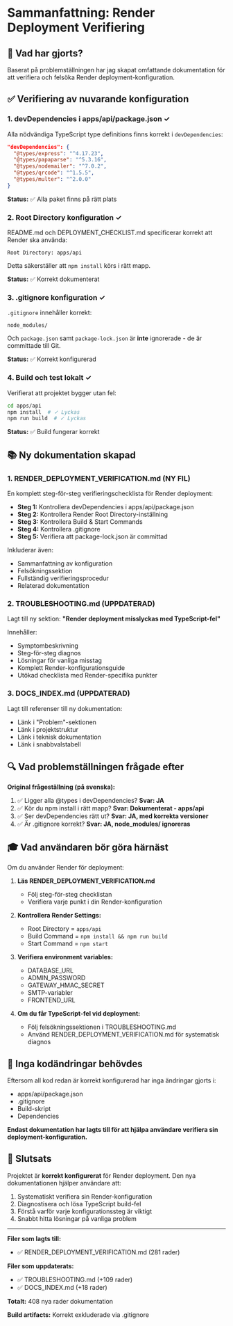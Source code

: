 # Sammanfattning: Render Deployment Verifiering

## 🎯 Vad har gjorts?

Baserat på problemställningen har jag skapat omfattande dokumentation för att verifiera och felsöka Render deployment-konfiguration.

## ✅ Verifiering av nuvarande konfiguration

### 1. devDependencies i apps/api/package.json ✓

Alla nödvändiga TypeScript type definitions finns korrekt i `devDependencies`:

```json
"devDependencies": {
  "@types/express": "^4.17.23",
  "@types/papaparse": "^5.3.16",
  "@types/nodemailer": "^7.0.2",
  "@types/qrcode": "^1.5.5",
  "@types/multer": "^2.0.0"
}
```

**Status:** ✅ Alla paket finns på rätt plats

### 2. Root Directory konfiguration ✓

README.md och DEPLOYMENT_CHECKLIST.md specificerar korrekt att Render ska använda:
```
Root Directory: apps/api
```

Detta säkerställer att `npm install` körs i rätt mapp.

**Status:** ✅ Korrekt dokumenterat

### 3. .gitignore konfiguration ✓

`.gitignore` innehåller korrekt:
```
node_modules/
```

Och `package.json` samt `package-lock.json` är **inte** ignorerade - de är committade till Git.

**Status:** ✅ Korrekt konfigurerad

### 4. Build och test lokalt ✓

Verifierat att projektet bygger utan fel:
```bash
cd apps/api
npm install  # ✓ Lyckas
npm run build  # ✓ Lyckas
```

**Status:** ✅ Build fungerar korrekt

## 📚 Ny dokumentation skapad

### 1. RENDER_DEPLOYMENT_VERIFICATION.md (NY FIL)

En komplett steg-för-steg verifieringschecklista för Render deployment:

- **Steg 1:** Kontrollera devDependencies i apps/api/package.json
- **Steg 2:** Kontrollera Render Root Directory-inställning
- **Steg 3:** Kontrollera Build & Start Commands
- **Steg 4:** Kontrollera .gitignore
- **Steg 5:** Verifiera att package-lock.json är committad

Inkluderar även:
- Sammanfattning av konfiguration
- Felsökningssektion
- Fullständig verifieringsprocedur
- Relaterad dokumentation

### 2. TROUBLESHOOTING.md (UPPDATERAD)

Lagt till ny sektion: **"Render deployment misslyckas med TypeScript-fel"**

Innehåller:
- Symptombeskrivning
- Steg-för-steg diagnos
- Lösningar för vanliga misstag
- Komplett Render-konfigurationsguide
- Utökad checklista med Render-specifika punkter

### 3. DOCS_INDEX.md (UPPDATERAD)

Lagt till referenser till ny dokumentation:
- Länk i "Problem"-sektionen
- Länk i projektstruktur
- Länk i teknisk dokumentation
- Länk i snabbvalstabell

## 🔍 Vad problemställningen frågade efter

**Original frågeställning (på svenska):**
1. ✅ Ligger alla @types i devDependencies? **Svar: JA**
2. ✅ Kör du npm install i rätt mapp? **Svar: Dokumenterat - apps/api**
3. ✅ Ser devDependencies rätt ut? **Svar: JA, med korrekta versioner**
4. ✅ Är .gitignore korrekt? **Svar: JA, node_modules/ ignoreras**

## 🎓 Vad användaren bör göra härnäst

Om du använder Render för deployment:

1. **Läs RENDER_DEPLOYMENT_VERIFICATION.md**
   - Följ steg-för-steg checklistan
   - Verifiera varje punkt i din Render-konfiguration

2. **Kontrollera Render Settings:**
   - Root Directory = `apps/api`
   - Build Command = `npm install && npm run build`
   - Start Command = `npm start`

3. **Verifiera environment variables:**
   - DATABASE_URL
   - ADMIN_PASSWORD
   - GATEWAY_HMAC_SECRET
   - SMTP-variabler
   - FRONTEND_URL

4. **Om du får TypeScript-fel vid deployment:**
   - Följ felsökningssektionen i TROUBLESHOOTING.md
   - Använd RENDER_DEPLOYMENT_VERIFICATION.md för systematisk diagnos

## 📝 Inga kodändringar behövdes

Eftersom all kod redan är korrekt konfigurerad har inga ändringar gjorts i:
- apps/api/package.json
- .gitignore
- Build-skript
- Dependencies

**Endast dokumentation har lagts till för att hjälpa användare verifiera sin deployment-konfiguration.**

## 🎉 Slutsats

Projektet är **korrekt konfigurerat** för Render deployment. Den nya dokumentationen hjälper användare att:

1. Systematiskt verifiera sin Render-konfiguration
2. Diagnostisera och lösa TypeScript build-fel
3. Förstå varför varje konfigurationssteg är viktigt
4. Snabbt hitta lösningar på vanliga problem

---

**Filer som lagts till:**
- ✅ RENDER_DEPLOYMENT_VERIFICATION.md (281 rader)

**Filer som uppdaterats:**
- ✅ TROUBLESHOOTING.md (+109 rader)
- ✅ DOCS_INDEX.md (+18 rader)

**Totalt:** 408 nya rader dokumentation

**Build artifacts:** Korrekt exkluderade via .gitignore

